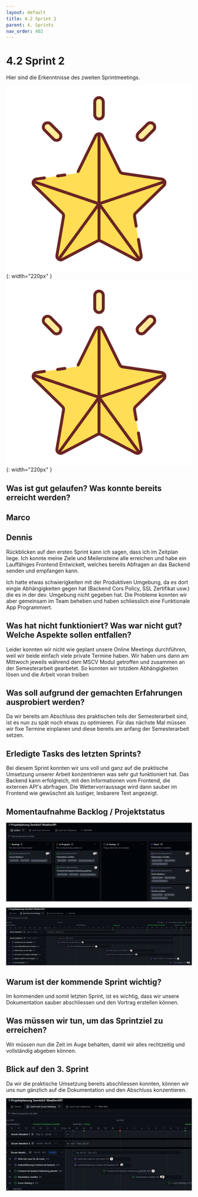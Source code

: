 ```yaml
---
layout: default
title: 4.2 Sprint 2
parent: 4. Sprints
nav_order: 402
---
```


# 4.2 Sprint 2

Hier sind die Erkenntnisse des zweiten Sprintmeetings.

![Star](../ressources/icons/star.png){: width="220px" }
![Star](../ressources/icons/star.png){: width="220px" }

## Was ist gut gelaufen? Was konnte bereits erreicht werden?

## Marco



## Dennis

Rückblicken auf den ersten Sprint kann ich sagen, dass ich im Zeitplan liege. Ich konnte meine Ziele und Meilensteine alle erreichen und habe ein Lauffähiges Frontend Entwickelt, welches bereits Abfragen an das Backend senden und empfangen kann.

Ich hatte etwas schwierigkeiten mit der Produktiven Umgebung, da es dort eingie Abhängigkeiten gegen hat (Backend Cors Policy, SSL Zertifikat usw.) die es in der dev. Umgebung nicht gegeben hat.
Die Probleme konnten wir aber gemeinsam im Team beheben und haben schliesslich eine Funktionale App Programmiert.

## Was hat nicht funktioniert? Was war nicht gut? Welche Aspekte sollen entfallen?

Leider konnten wir nicht wie geplant unsere Online Meetings durchführen, weil wir beide einfach viele private Termine haben. Wir haben uns dann am Mittwoch jeweils während dem MSCV Modul getroffen und zusammen an der Semesterarbeit gearbetet. So konnten wir totzdem Abhängigkeiten lösen und die Arbeit voran treiben

## Was soll aufgrund der gemachten Erfahrungen ausprobiert werden?

Da wir bereits am Abschluss des praktischen teils der Semesterarbeit sind, ist es nun zu spät noch etwas zu optimieren. Für das nächste Mal müssen wir fixe Termine einplanen und diese bereits am anfang der Semesterarbeit setzen.

## Erledigte Tasks des letzten Sprints?

Bei diesem Sprint konnten wir uns voll und ganz auf die praktische Umsetzung unserer Arbeit konzentrieren was sehr gut funktioniert hat. Das Backend kann erfolgreich, mit den Informationen vom Frontend, die externen API's abrfragen. Die Wettervorraussage wird dann sauber im Frontend wie gewüschnt als lustiger, lesbarere Text angezeigt.

## Momentaufnahme Backlog / Projektstatus

![Backlog Sprint 2](../ressources/images/scrum/backlog_sprint2.PNG)

![Projektstatus Sprint 2](../ressources/images/scrum/projektstatus_sprint2.PNG)

## Warum ist der kommende Sprint wichtig?

Im kommenden und somit letzten Sprint, ist es wichtig, dass wir unsere Dokumentation sauber abschliessen und den Vortrag erstellen können.

## Was müssen wir tun, um das Sprintziel zu erreichen?

Wir müssen nun die Zeit im Auge behalten, damit wir alles rechtzeitig und vollständig abgeben können.

## Blick auf den 3. Sprint

Da wir die praktische Umsetzung bereits abschliessen konnten, können wir uns nun gänzlich auf die Dokumentation und den Abschluss konzentieren.

![Preview Print 3](../ressources/images/scrum/preview_projektstatus_sprint3.PNG)